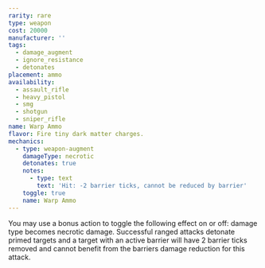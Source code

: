 ```yaml
---
rarity: rare
type: weapon
cost: 20000
manufacturer: ''
tags:
  - damage_augment
  - ignore_resistance
  - detonates
placement: ammo
availability:
  - assault_rifle
  - heavy_pistol
  - smg
  - shotgun
  - sniper_rifle
name: Warp Ammo
flavor: Fire tiny dark matter charges.
mechanics:
  - type: weapon-augment
    damageType: necrotic
    detonates: true
    notes:
      - type: text
        text: 'Hit: -2 barrier ticks, cannot be reduced by barrier'
    toggle: true
    name: Warp Ammo
---
```

You may use a bonus action to toggle the following effect on or off: damage type becomes necrotic damage. Successful ranged attacks detonate primed targets and a target with an active barrier will have 2 barrier ticks removed and cannot benefit from the barriers damage reduction for this attack.
